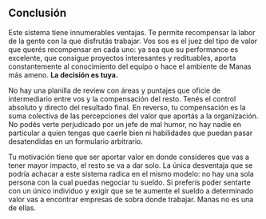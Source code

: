## Conclusión

Este sistema tiene innumerables ventajas. Te permite recompensar la labor de la gente con la que disfrutás trabajar. Vos sos es el juez del tipo de valor que querés recompensar en cada uno: ya sea que su performance es excelente, que consigue proyectos interesantes y redituables, aporta constantemente al conocimiento del equipo o hace el ambiente de Manas más ameno. **La decisión es tuya.**

No hay una planilla de review con áreas y puntajes que oficie de intermediario entre vos y la compensación del resto. Tenés el control absoluto y directo del resultado final. En reverso, tu compensación es la suma colectiva de las percepciones del valor que aportás a la organización. No podés verte perjudicado por un jefe de mal humor, no hay nadie en particular a quien tengas que caerle bien ni habilidades que puedan pasar desatendidas en un formulario arbitrario.

Tu motivación tiene que ser aportar valor en donde consideres que vas a tener mayor impacto, el resto se va a dar solo. La única desventaja que se podría achacar a este sistema radica en el mismo modelo: no hay una sola persona con la cual puedas negociar tu sueldo. Si preferís poder sentarte con un único individuo y exigir que se te aumente el sueldo a determinado valor vas a encontrar empresas de sobra donde trabajar. Manas no es una de ellas.
